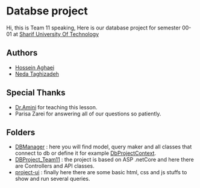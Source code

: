 # Databse project

Hi, this is Team 11 speaking, Here is our database project for semester 00-01 at [Sharif University Of Technology](http://ce.sharif.edu/)

## Authors
- [Hossein Aghaei](https://github.com/hoseinaghaei)
- [Neda Taghizadeh](https://github.com/nedataghizadeh79)

## Special Thanks
 - [Dr.Amini](http://ce.sharif.edu/faculty/morteza-amini/) for teaching this lesson.
 - Parisa Zarei for answering all of our questions so patiently.

## Folders
- [DBManager](https://github.com/hoseinaghaei/Db-project/tree/master/DBManager) : here you will find model, query maker and all classes that connect to db or define it for example [DbProjectContext](https://github.com/hoseinaghaei/Db-project/blob/master/DBManager/Model/DbProjectContext.cs).
- [DBProject_Team11](https://github.com/hoseinaghaei/Db-project/tree/master/DBProject_Team11) : the project is based on ASP .netCore and here there are Controllers and API classes.
- [project-ui](https://github.com/hoseinaghaei/Db-project/tree/master/project-ui) : finally here there are some basic html, css and js stuffs to show and run several queries.

